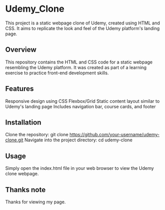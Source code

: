 # Udemy_Clone
This project is a static webpage clone of Udemy, created using HTML and CSS. It aims to replicate the look and feel of the Udemy platform's landing page.

## Overview
This repository contains the HTML and CSS code for a static webpage resembling the Udemy platform. It was created as part of a learning exercise to practice front-end development skills.

## Features
Responsive design using CSS Flexbox/Grid
Static content layout similar to Udemy's landing page
Includes navigation bar, course cards, and footer

## Installation
Clone the repository: git clone https://github.com/your-username/udemy-clone.git
Navigate into the project directory: cd udemy-clone

## Usage
Simply open the index.html file in your web browser to view the Udemy clone webpage.

## Thanks note
Thanks for viewing my page.
